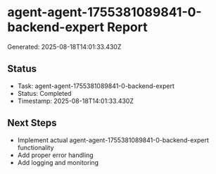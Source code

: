 # agent-agent-1755381089841-0-backend-expert Report

Generated: 2025-08-18T14:01:33.430Z

## Status
- Task: agent-agent-1755381089841-0-backend-expert
- Status: Completed
- Timestamp: 2025-08-18T14:01:33.430Z

## Next Steps
- Implement actual agent-agent-1755381089841-0-backend-expert functionality
- Add proper error handling
- Add logging and monitoring
